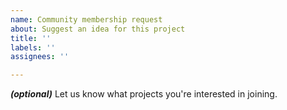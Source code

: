 ```yaml
---
name: Community membership request
about: Suggest an idea for this project
title: ''
labels: ''
assignees: ''

---
```


***(optional)***
Let us know what projects you're interested in joining.
